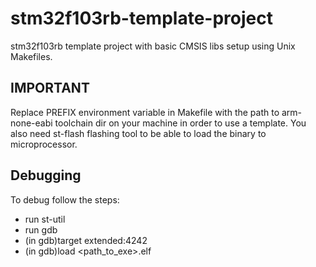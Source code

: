# stm32f103rb-template-project
stm32f103rb template project with basic CMSIS libs setup using Unix Makefiles.

## IMPORTANT
Replace PREFIX environment variable in Makefile with the path to arm-none-eabi toolchain dir on your machine in order to use a template. You also need st-flash flashing tool to be able to load the binary to microprocessor. 

## Debugging
To debug follow the steps:
* run st-util
* run gdb
* (in gdb)target extended:4242
* (in gdb)load <path_to_exe>.elf



